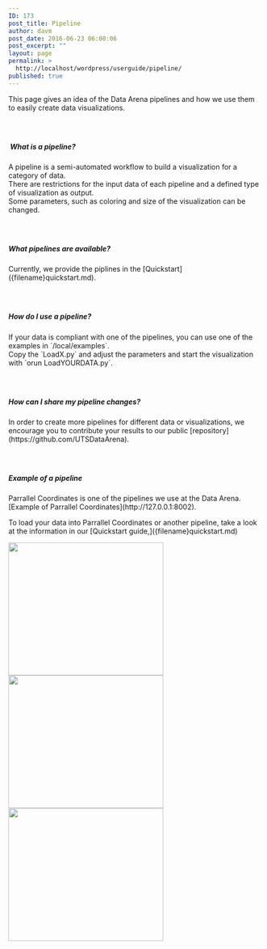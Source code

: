 ```yaml
---
ID: 173
post_title: Pipeline
author: davm
post_date: 2016-06-23 06:00:06
post_excerpt: ""
layout: page
permalink: >
  http://localhost/wordpress/userguide/pipeline/
published: true
---
```

<p>This page gives an idea of the Data Arena pipelines and how we use them to easily create data visualizations.</p>
<h5>&nbsp;</h5>
<h5>&nbsp;What is a pipeline?</h5>
<p>A pipeline is a semi-automated workflow to build a visualization for a category of data.<br>
There are restrictions for the input data of each pipeline and a defined type of visualization as output.<br>
Some parameters, such as coloring and size of the visualization can be changed.</p>
<h5>&nbsp;</h5>
<h5><strong>What pipelines are available?</strong></h5>
<p>Currently, we provide the piplines in the [Quickstart]({filename}quickstart.md).</p>
<h5>&nbsp;</h5>
<h5><strong>How do I use a pipeline?</strong></h5>
<p>If your data is compliant with one of the pipelines, you can use one of the examples in `/local/examples`.<br>
Copy the `LoadX.py` and adjust the parameters and start the visualization with `orun LoadYOURDATA.py`.</p>
<h5>&nbsp;</h5>
<h5>How can I share my pipeline changes?</h5>
<p>In order to create more pipelines for different data or visualizations, we encourage you to contribute your results to our public [repository](https://github.com/UTSDataArena).</p>
<h5>&nbsp;</h5>
<h5><strong>Example of a pipeline</strong></h5>
<p>Parrallel Coordinates is one of the pipelines we use at the Data Arena. [Example of Parrallel Coordinates](http://127.0.0.1:8002).</p>
<p>To load your data into Parrallel Coordinates or another pipeline, take a look at the information in our [Quickstart guide,]({filename}quickstart.md)</p>
<a href="http://localhost/wordpress/parallelcoordinates/">	<img src="http://localhost/wordpress/wp-content/uploads/2016/06/otherpipelineLight.jpg" class="so-widget-image" height="263" width="307">
</a>
<a href="http://localhost/wordpress/parallelcoordinates/">	<img src="http://localhost/wordpress/wp-content/uploads/2016/06/otherpipelineLight.jpg" class="so-widget-image" height="263" width="307">
</a>
<a href="http://localhost/wordpress/parallelcoordinates/">	<img src="http://localhost/wordpress/wp-content/uploads/2016/06/otherpipelineLight.jpg" class="so-widget-image" height="263" width="307">
</a>